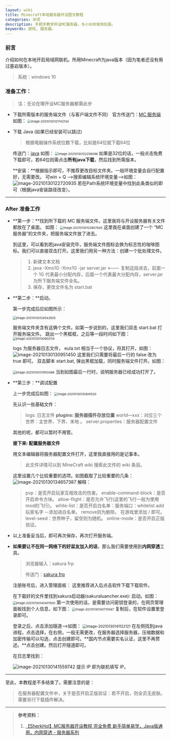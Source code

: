 ```yaml
---
layout: wiki
title: Minecraft本地服务器开设图文教程
categories: 杂项
description: 手把手教学开设MC服务器，与小伙伴愉快玩耍。
keywords: 游戏, 服务器。
---
```

### 前言

介绍如何在本地开启局域网联机。所用Minecraft为java版本（因为笔者还没有用过基岩版本）。

> 系统：windows 10

### 准备工作：

> 注：无论在哪开设MC服务器都需此步

* 下载所需版本的服务端文件（与客户端文件不同）
  官方传送门：<a href="https://www.minecraft.net/zh-hans/download/server">MC 服务端</a>
如图：
  <img src="https://i.loli.net/2021/01/30/IHJmEaproW9df6e.png" alt="image-20210130121742134" style="zoom:67%;" />
  

  
* 下载 Java (如果已经安装可以跳过)

  > 根据电脑操作系统位数下载，比如是64位就下载64位

  传送门：<a href="https://www.java.com/zh-CN/">java</a>
  如图：
  <img src="https://i.loli.net/2021/01/30/NAb9ErgJoc6P1I2.png" alt="image-20210130122256096" style="zoom:67%;" />
  如果是32位的话，一般点击免费下载即可，若64位则需点击**所有java下载**，然后找到所需版本。
  
  **安装：**根据指示即可，不推荐更改目标文件夹。一般环境变量会自行配置好，无需更改。
  可win + Q -->搜索编辑系统环境变量-->如图：
  ![image-20210130122720935](https://i.loli.net/2021/01/30/5gbmhDpL1djiO8G.png)
  若在Path系统环境变量中找到此条类似的即可（根据java安装路径改变）。
___
### After 准备工作

* **第一步：**找到所下载的 MC 服务端文件。这里我将与开设服务器有关文件都放在了桌面。
  如图：
  <img src="https://i.loli.net/2021/01/30/MrQSs4V1HFvqR76.png" alt="image-20210130123807645" style="zoom:67%;" />
  这里我在桌面创建了一个 “MC 服务器”的文件夹，把服务端文件放了进去。

  到这里，可以看到若java安装完毕，服务端文件图标会换为标志性的咖啡图标。我们可以直接双击打开。这里我们用另一种方法：创建一个批处理文件。

  > 1. 新建文本文档
  > 2. java -Xms1G -Xmx1G -jar server.jar     <--- 复制这段进去，前面一个 1G 代表最小分配内存，后面一个代表最大分配内存，server.jar 为所下服务端文件全名。
  > 3. 保存，更改文件名为 start.bat 

* **第二步：**启动。

  第一步完成后应如图所示：

  <img src="https://i.loli.net/2021/01/30/U2G51RmMJfltDbC.png" alt="image-20210130124542825" style="zoom:67%;" />

  服务端文件夹含有这俩个文件。如第一步说到的，这里我们双击 start.bat 打开服务端文件。
  跳出一个黑框框，之后等一段时间如下图：
  <img src="https://i.loli.net/2021/01/30/4DCIObz7MRqmkQx.png" alt="image-20210130130902114" style="zoom:67%;" />

  logs 为服务器日志文件， eula.txt 相当于一个协议，将其打开，如图：
  ![image-20210130130951450](https://i.loli.net/2021/01/30/m9hHoUvSfnlWVQx.png)
  这里我们只需要将最后一行的 false 改为 true 即可。
  双击脚本 start.bat, 弹出黑框加载，同时服务端文件打开。如图：
  
  <img src="https://i.loli.net/2021/01/30/ixKkbAIwjLy8D76.png" alt="image-20210130131912488" style="zoom:67%;" />
  当到如图最后一行时，说明服务器已经成功打开了。

* **第三步：**调试配置

  上一步完成后如图：
  <img src="https://i.loli.net/2021/01/30/NYyH45oqiQBU81d.png" alt="image-20210130132841520" style="zoom:67%;" />

  先认识一些基础文件：

  > logs: 日志文件
  > **plugins: 服务器插件存放位置**
  > world—xxx：对应三个世界：主世界、下界、末地 。
  >server.properties：服务器配置文件

  其他的呢，都可以暂时不用管。

  

  **接下来: 配置服务器文件**

  用文本编辑器将服务器配置文件打开，这里我直接用的是记事本。

  > 此文件详情可以到 MineCraft wiki 搜索此文件的 wiki 条目。

  这里设置几个比较重要的选项。如图截取了比较重要的几条：
  ![image-20210130134657387](https://i.loli.net/2021/01/30/bwCOeXBcNFtQDIJ.png)
  解释：

  > pvp：是否开启玩家互相攻击的伤害。
  > enable-command-block：是否开启命令方块。
  > allow-flight：是否允许飞行(这里的飞行一般为使用mod的飞行)。
  > white-list：是否开启白名单：服务端口：whitelist add 玩家名字   --添加进白名单。  remove则为删除。 在游戏里添加 / 即可。
  > level-seed：世界种子，留空则为随机。
  > online-mode：是否开启正版验证。

* 以上准备妥当后，即可再次保存，再次打开服务端。

* **如果要让不在同一网络下的好盆友加入的话**，那么我们需要使用到**内网穿透**工具。

  > 浏览器输入：sakura frp
  >
  > 传送门：<a href="https://www.natfrp.com/?page=register">sakura frp</a>
  
  注册账号后，进入管理面板：
  这里推荐进入后点击软件下载下载软件。
  
  在下载好的文件里找到sakura启动器(sakuraluancher.exe): 启动。如图：
  <img src="https://i.loli.net/2021/01/30/u15YvGoAN4ymgjX.png" alt="image-20210130140401500" style="zoom: 67%;" />
  第一次使用的话，是需要访问密钥登录的，在网页管理面板找到个人信息，如下图：
  <img src="https://i.loli.net/2021/01/30/6lkpRrb1ma74Idc.png" alt="image-20210130140710947" style="zoom:67%;" />
  复制后，在软件设置里登录即可。
  
  登录之后，点击添加隧道-->如图：
  <img src="https://i.loli.net/2021/01/30/OiIzK78Smswpxj1.png" alt="image-20210130141122121" style="zoom:80%;" />
  在左侧找到java进程，点击选择，在右侧，一般无需更改，在服务器选择服务器，压缩数据和加密传输可以勾选，点击创建即可。**国内节点需要实名认证，这里不再赘述。**点击创建。然后打开隧道即可。
  
  在日志里找到：
  
  ![image-20210130141559742](https://i.loli.net/2021/01/30/rILkNFU7H3psodh.png)
  提示 IP 即为联机填写 IP。
___

至此，本教程差不多结束了。需要注意的是：

> 在服务器配置文件中，关于是否开启正版验证：若不开启，则全员无皮肤。需要另行下载插件解决。

___

> **参考资料：**
>
> 1. <a href="https://www.bilibili.com/video/BV1Go4y1f7i8">【SherkHol】MC服务器开设教程 完全免费 新手简单易学，Java版通用，内网穿透 - 服务器系列</a>